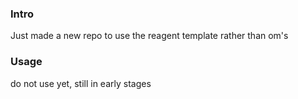 ### Intro
Just made a new repo to use the reagent template rather than om's

### Usage
do not use yet, still in early stages